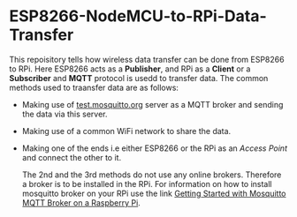 # ESP8266-NodeMCU-to-RPi-Data-Transfer
  This repoisitory tells how wireless data transfer can be done from ESP8266 to RPi. Here ESP8266 acts as a **Publisher**, and RPi as a **Client** or a **Subscriber** and **MQTT** protocol is usedd to transfer data. The common methods used to traansfer data are as follows:
  
  * Making use of [test.mosquitto.org](http://test.mosquitto.org/) server as a MQTT broker and sending the data via this server.
  
  * Making use of a common WiFi network to share the data.
  
  * Making one of the ends i.e either ESP8266 or the RPi as an *Access Point* and connect the other to it.
  
    The 2nd and the 3rd methods do not use any online brokers. Therefore a broker is to be installed in the RPi. For information on how to install mosquitto broker on your RPi use the link [Getting Started with Mosquitto MQTT Broker on a Raspberry Pi](https://www.youtube.com/watch?v=AsDHEDbyLfg&t=72s).
  
 
